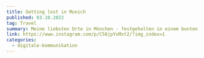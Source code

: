 ```yaml
---
title: Getting lost in Munich
published: 03.10.2022
tag: Travel
summary: Meine liebsten Orte in München - festgehalten in einem bunten Reiseführer.
link: https://www.instagram.com/p/C58jpYuMxt2/?img_index=1
categories:
  - digitale-kommunikation
---
```

